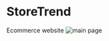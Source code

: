 # StoreTrend
Ecommerce website
![main page](https://drive.google.com/file/d/1bImWbW207x-y--rHgyPeBYjJld1880DZ/view?usp=sharing)

